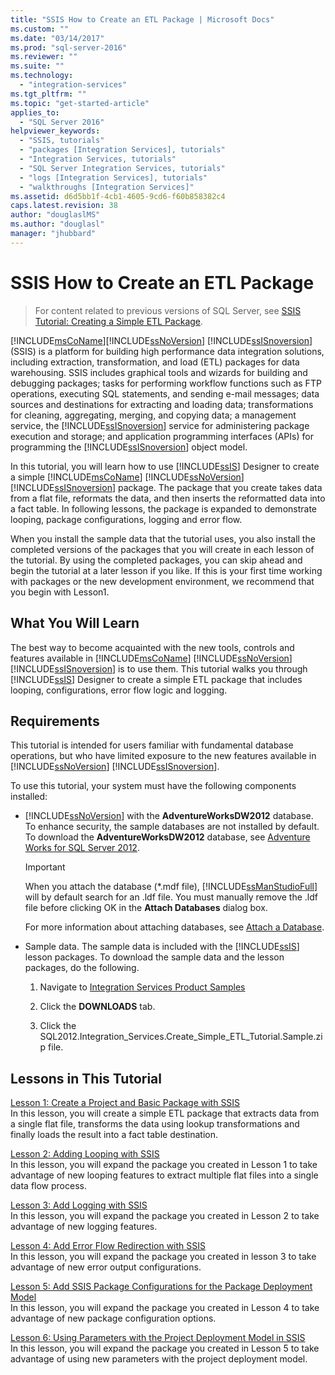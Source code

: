 ```yaml
---
title: "SSIS How to Create an ETL Package | Microsoft Docs"
ms.custom: ""
ms.date: "03/14/2017"
ms.prod: "sql-server-2016"
ms.reviewer: ""
ms.suite: ""
ms.technology: 
  - "integration-services"
ms.tgt_pltfrm: ""
ms.topic: "get-started-article"
applies_to: 
  - "SQL Server 2016"
helpviewer_keywords: 
  - "SSIS, tutorials"
  - "packages [Integration Services], tutorials"
  - "Integration Services, tutorials"
  - "SQL Server Integration Services, tutorials"
  - "logs [Integration Services], tutorials"
  - "walkthroughs [Integration Services]"
ms.assetid: d6d5bb1f-4cb1-4605-9cd6-f60b858382c4
caps.latest.revision: 38
author: "douglaslMS"
ms.author: "douglasl"
manager: "jhubbard"
---
```

# SSIS How to Create an ETL Package

 > For content related to previous versions of SQL Server, see [SSIS Tutorial: Creating a Simple ETL Package](https://msdn.microsoft.com/en-US/library/ms169917(SQL.120).aspx).

[!INCLUDE[msCoName](../includes/msconame-md.md)][!INCLUDE[ssNoVersion](../includes/ssnoversion-md.md)] [!INCLUDE[ssISnoversion](../includes/ssisnoversion-md.md)] (SSIS) is a platform for building high performance data integration solutions, including extraction, transformation, and load (ETL) packages for data warehousing. SSIS includes graphical tools and wizards for building and debugging packages; tasks for performing workflow functions such as FTP operations, executing SQL statements, and sending e-mail messages; data sources and destinations for extracting and loading data; transformations for cleaning, aggregating, merging, and copying data; a management service, the [!INCLUDE[ssISnoversion](../includes/ssisnoversion-md.md)] service for administering package execution and storage; and application programming interfaces (APIs) for programming the [!INCLUDE[ssISnoversion](../includes/ssisnoversion-md.md)] object model.  
  
In this tutorial, you will learn how to use [!INCLUDE[ssIS](../includes/ssis-md.md)] Designer to create a simple [!INCLUDE[msCoName](../includes/msconame-md.md)] [!INCLUDE[ssNoVersion](../includes/ssnoversion-md.md)] [!INCLUDE[ssISnoversion](../includes/ssisnoversion-md.md)] package. The package that you create takes data from a flat file, reformats the data, and then inserts the reformatted data into a fact table. In following lessons, the package is expanded to demonstrate looping, package configurations, logging and error flow.  
  
When you install the sample data that the tutorial uses, you also install the completed versions of the packages that you will create in each lesson of the tutorial. By using the completed packages, you can skip ahead and begin the tutorial at a later lesson if you like. If this is your first time working with packages or the new development environment, we recommend that you begin with Lesson1.  
  
## What You Will Learn  
The best way to become acquainted with the new tools, controls and features available in [!INCLUDE[msCoName](../includes/msconame-md.md)] [!INCLUDE[ssNoVersion](../includes/ssnoversion-md.md)] [!INCLUDE[ssISnoversion](../includes/ssisnoversion-md.md)] is to use them. This tutorial walks you through [!INCLUDE[ssIS](../includes/ssis-md.md)] Designer to create a simple ETL package that includes looping, configurations, error flow logic and logging.  
  
## Requirements  
This tutorial is intended for users familiar with fundamental database operations, but who have limited exposure to the new features available in [!INCLUDE[ssNoVersion](../includes/ssnoversion-md.md)] [!INCLUDE[ssISnoversion](../includes/ssisnoversion-md.md)].  
  
To use this tutorial, your system must have the following components installed:  
  
-   [!INCLUDE[ssNoVersion](../includes/ssnoversion-md.md)] with the **AdventureWorksDW2012** database. To enhance security, the sample databases are not installed by default. To download the **AdventureWorksDW2012** database, see [Adventure Works for SQL Server 2012](http://go.microsoft.com/fwlink/?LinkId=275026).  
  
    > [!IMPORTANT]  
    > When you attach the database (\*.mdf file), [!INCLUDE[ssManStudioFull](../includes/ssmanstudiofull-md.md)] will by default search for an .ldf file. You must manually remove the .ldf file before clicking OK in the **Attach Databases** dialog box.  
    >   
    > For more information about attaching databases, see [Attach a Database](../relational-databases/databases/attach-a-database.md).  
  
-   Sample data. The sample data is included with the [!INCLUDE[ssIS](../includes/ssis-md.md)] lesson packages. To download the sample data and the lesson packages, do the following.  
  
    1.  Navigate to [Integration Services Product Samples](http://go.microsoft.com/fwlink/?LinkId=275027)  
  
    2.  Click the **DOWNLOADS** tab.  
  
    3.  Click the SQL2012.Integration_Services.Create_Simple_ETL_Tutorial.Sample.zip file.  
  
## Lessons in This Tutorial  
[Lesson 1: Create a Project and Basic Package with SSIS](../integration-services/lesson-1-create-a-project-and-basic-package-with-ssis.md)  
In this lesson, you will create a simple ETL package that extracts data from a single flat file, transforms the data using lookup transformations and finally loads the result into a fact table destination.  
  
[Lesson 2: Adding Looping with SSIS](../integration-services/lesson-2-adding-looping-with-ssis.md)  
In this lesson, you will expand the package you created in Lesson 1 to take advantage of new looping features to extract multiple flat files into a single data flow process.  
  
[Lesson 3: Add Logging with SSIS](../integration-services/lesson-3-add-logging-with-ssis.md)  
In this lesson, you will expand the package you created in Lesson 2 to take advantage of new logging features.  
  
[Lesson 4: Add Error Flow Redirection with SSIS](../integration-services/lesson-4-add-error-flow-redirection-with-ssis.md)  
In this lesson, you will expand the package you created in lesson 3 to take advantage of new error output configurations.  
  
[Lesson 5: Add SSIS Package Configurations for the Package Deployment Model](../integration-services/lesson-5-add-ssis-package-configurations-for-the-package-deployment-model.md)  
In this lesson, you will expand the package you created in Lesson 4 to take advantage of new package configuration options.  
  
[Lesson 6: Using Parameters with the Project Deployment Model in SSIS](../integration-services/lesson-6-using-parameters-with-the-project-deployment-model-in-ssis.md)  
In this lesson, you will expand the package you created in Lesson 5 to take advantage of using new parameters with the project deployment model.  
  
  
  
